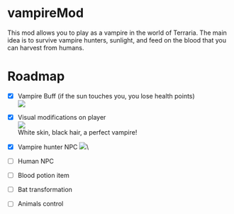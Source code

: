 # vampireMod
This mod allows you to play as a vampire in the world of Terraria. 
The main idea is to survive vampire hunters, sunlight, and feed on the blood that you can harvest from humans.
# Roadmap

- [X] Vampire Buff (if the sun touches you, you lose health points)\
![](https://i.ibb.co/bdDRqQ4/buffimg.png)
- [X] Visual modifications on player\
![](https://i.ibb.co/tc2LPrv/vampireimg.png)\
White skin, black hair, a perfect vampire!
- [X] Vampire hunter NPC
![](https://i.ibb.co/Jrpckf6/vampire-Hunter.png)\
- [ ] Human NPC
- [ ] Blood potion item
- [ ] Bat transformation
- [ ] Animals control

